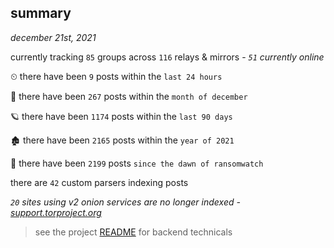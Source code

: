 
## summary
_december 21st, 2021_

currently tracking `85` groups across `116` relays & mirrors - _`51` currently online_

⏲ there have been `9` posts within the `last 24 hours`

🦈 there have been `267` posts within the `month of december`

🪐 there have been `1174` posts within the `last 90 days`

🏚 there have been `2165` posts within the `year of 2021`

🦕 there have been `2199` posts `since the dawn of ransomwatch`

there are `42` custom parsers indexing posts

_`20` sites using v2 onion services are no longer indexed - [support.torproject.org](https://support.torproject.org/onionservices/v2-deprecation/)_

> see the project [README](https://github.com/thetanz/ransomwatch#ransomwatch--) for backend technicals
